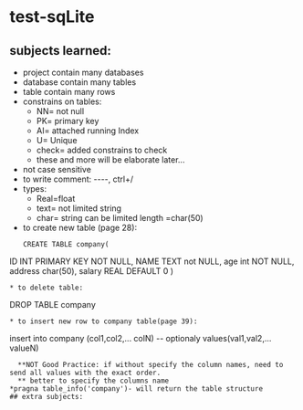 # test-sqLite

## subjects learned:
* project contain many databases
* database contain many tables
* table contain many rows
* constrains on tables:
  * NN= not null
  * PK= primary key
  * AI= attached running Index
  * U= Unique
  * check= added constrains to check
  * these and more will be elaborate later...
* not case sensitive
* to write comment: --<hjdlkds>--, ctrl+/
* types:
  * Real=float
  * text= not limited string
  * char= string can be limited length =char(50)
* to create new table (page 28):
  ```
  CREATE TABLE company(
ID INT PRIMARY KEY NOT NULL,
NAME TEXT  not NULL,
age int NOT NULL,
address char(50),
salary REAL DEFAULT 0
)
```
* to delete table:
```
DROP TABLE company
```
* to insert new row to company table(page 39):

```
insert into company
(col1,col2,... colN) -- optionaly
values(val1,val2,... valueN)
```
  **NOT Good Practice: if without specify the column names, need to send all values with the exact order.
  ** better to specify the columns name
*pragna table_info('company')- will return the table structure
## extra subjects:
